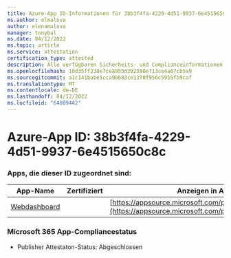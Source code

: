 ```yaml
---
title: Azure-App ID-Informationen für 38b3f4fa-4229-4d51-9937-6e4515650c8c
ms.author: elmalova
author: elenamalova
manager: tonybal
ms.date: 04/12/2022
ms.topic: article
ms.service: attestation
certification_type: attested
description: Alle verfügbaren Sicherheits- und Complianceinformationen für 38b3f4fa-4229-4d51-9937-6e4515650c8c.
ms.openlocfilehash: 10d35ff238e7ce8955d392590e713ce4a67cb5a9
ms.sourcegitcommit: a1c141babe5cca98683ce1378f956c5955fb9caf
ms.translationtype: MT
ms.contentlocale: de-DE
ms.lasthandoff: 04/12/2022
ms.locfileid: "64809442"
---
```

# <a name="azure-app-id-38b3f4fa-4229-4d51-9937-6e4515650c8c"></a>Azure-App ID: 38b3f4fa-4229-4d51-9937-6e4515650c8c


### <a name="apps-associated-with-this-id"></a>Apps, die dieser ID zugeordnet sind:
| **App-Name** | **Zertifiziert** | **Anzeigen in AppSource** |
|--------------|---------------|-----------------------|
| [Webdashboard](../forward/WA200002970.md) |  | [https://appsource.microsoft.com/product/office/WA200002970](https://appsource.microsoft.com/product/office/WA200002970) |

### <a name="microsoft-365-app-compliance-status"></a>Microsoft 365 App-Compliancestatus
- Publisher Attestaton-Status: Abgeschlossen
